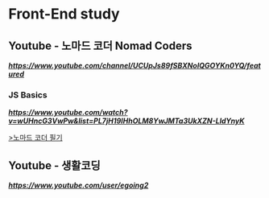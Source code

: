 # Front-End study  

## Youtube - 노마드 코더 Nomad Coders
**_https://www.youtube.com/channel/UCUpJs89fSBXNolQGOYKn0YQ/featured_**  

### JS Basics
**_https://www.youtube.com/watch?v=wUHncG3VwPw&list=PL7jH19IHhOLM8YwJMTa3UkXZN-LldYnyK_**  

[>노마드 코더 필기](https://github.com/Kimwupwup/Front-End-study/blob/master/momentum/Front-End%20study(%EB%85%B8%EB%A7%88%EB%93%9C%20%EC%BD%94%EB%8D%94).md)  

## Youtube - 생활코딩

**_https://www.youtube.com/user/egoing2_**
